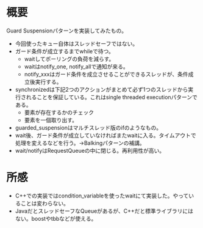 # 概要

Guard Suspensionパターンを実装してみたもの。

* 今回使ったキュー自体はスレッドセーフではない。
* ガード条件が成立するまでwhileで待つ。
  * waitしてポーリングの負荷を減らす。
  * waitはnotify_one, notify_allで通知が来る。
  * notify_xxxはガード条件を成立させることができるスレッドが、条件成立後実行する。
* synchronizedは下記2つのアクションがまとめて必ず1つのスレッドから実行されることを保証している。これはsingle threaded executionパターンである。
  * 要素が存在するかのチェック
  * 要素を一個取り出す。
* guarded_suspensionはマルチスレッド版のifのようなもの。
* wait後、ガード条件が成立していなければまたwaitに入る。タイムアウトで処理を変えるなどを行う。→Balkingパターンの補講。
* wait/notifyはRequestQueueの中に閉じる。再利用性が高い。


# 所感

* C++での実装ではcondition_variableを使ったwaitにて実装した。やっていることは変わらない。
* JavaだとスレッドセーフなQueueがあるが、C++だと標準ライブラリにはない。boostやtbbなどが使える。
